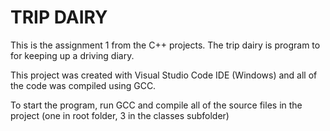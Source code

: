 # TRIP DAIRY

This is the assignment 1 from the C++ projects. The trip dairy is program to for keeping up a driving diary.

This project was created with Visual Studio Code IDE (Windows) and all of the code was compiled using GCC.

To start the program, run GCC and compile all of the source files in the project (one in root folder, 3 in the classes subfolder)
